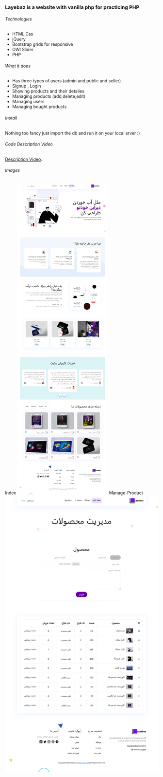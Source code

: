 ### Layebaz is a website with vanilla php for practicing PHP

###### Technologies

- HTML,Css
- jQuery
- Bootstrap grids for responsive
- OWl Slider
- PHP

###### What it does

- Has three types of users (admin and public and seller)
- Signup , Login
- Showing products and their detailes
- Managing products (add,delete,edit)
- Managing users
- Managing bought products

###### Install

Nothing too fancy just import the db and run it on your local srver :)

###### Code Description Video

[Description Video](https://drive.google.com/file/d/1wnN3WhGeclwwz9037xPPPAivZsMwqat6/view?usp=share_link).

###### Images

Index
![Logo of the project](assets/images/index.png)
Manage-Product
![Logo of the project](assets/images/manage-product.png)
